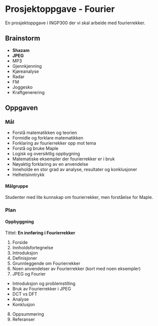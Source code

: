 # Prosjektoppgave - Fourier

En prosjektoppgave i INGP300 der vi skal arbeide med fourierrekker.


## Brainstorm

- **Shazam**
- **JPEG**
- MP3
- Gjennkjenning
- Kjøreanalyse
- Radar
- FM
- Joggesko
- Kraftgenerering

## Oppgaven

### Mål

- Forstå matematikken og teorien
- Formidle og forklare matematikken
- Forklaring av fourierrekker opp mot tema
- Forstå og bruke Maple
- Logisk og oversiktlig oppbygning
- Matematiske eksempler der fourierrekker er i bruk
- Nøyaktig forklaring av en anvendelse
- Inneholde en stor grad av analyse, resultater og konklusjoner
- Helhetsinntrykk

#### Målgruppe

Studenter med lite kunnskap om fourierrekker, men forståelse for Maple.

### Plan

#### Oppbyggning

Tittel: **En innføring i Fourierrekker**

1. Forside
2. Innholdsfortegnelse
3. Introduksjon
4. Definisjoner
5. Grunnleggende om Fourierrekker
6. Noen anvendelser av Fourierrekker (kort med noen eksempler)
7. JPEG og Fourier
  - Introduksjon og problemstilling
  - Bruk av Fourierrekker i JPEG
  - DCT vs DFT
  - Analyse
  - Konklusjon
8. Oppsummering
9. Referanser

